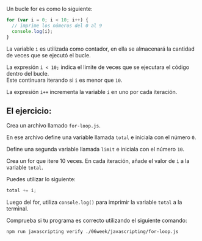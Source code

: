 Un bucle for es como lo siguiente:

```js
for (var i = 0; i < 10; i++) {
  // imprime los números del 0 al 9
  console.log(i);
}
```
La variable `i` es utilizada como contador, en ella se almacenará la cantidad de veces que se ejecutó el bucle.

La expresión `i < 10;` indica el limite de veces que se ejecutara el código dentro del bucle.  
Este continuara iterando si `i` es menor que `10`.

La expresión `i++` incrementa la variable `i` en uno por cada iteración.

## El ejercicio:

Crea un archivo llamado `for-loop.js`.

En ese archivo define una variable llamada `total` e iniciala con el número `0`.

Define una segunda variable llamada `limit` e iniciala con el número `10`.

Crea un for que itere 10 veces. En cada iteración, añade el valor de `i` a la variable `total`.

Puedes utilizar lo siguiente:

```js
total += i;
```

Luego del for, utiliza `console.log()` para imprimir la variable `total` a la terminal.

Comprueba si tu programa es correcto utilizando el siguiente comando:

```bash
npm run javascripting verify ./06week/javascripting/for-loop.js
```
